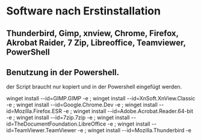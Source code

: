 # Software nach Erstinstallation
Thunderbird, Gimp, xnview, Chrome, Firefox, Akrobat Raider, 7 Zip, Libreoffice, Teamviewer, PowerShell
---------------------------------------------------------------------------------------------------------
Benutzung in der Powershell.
-------------------------------------------------------------------------------------------------------------------------------------------------------------------------
der Script braucht nur kopiert und in der Powershell eingefügt werden.

winget install --id=GIMP.GIMP -e  ; winget install --id=XnSoft.XnView.Classic -e  ; winget install --id=Google.Chrome.Dev -e  ; winget install --id=Mozilla.Firefox.ESR -e  ; winget install --id=Adobe.Acrobat.Reader.64-bit -e  ; winget install --id=7zip.7zip -e  ; winget install --id=TheDocumentFoundation.LibreOffice -e  ; winget install --id=TeamViewer.TeamViewer -e  ; winget install --id=Mozilla.Thunderbird -e 
